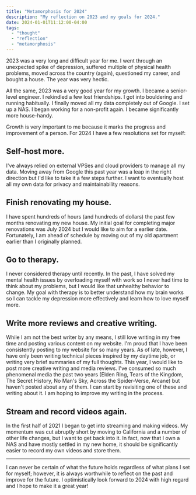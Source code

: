 ```yaml
---
title: "Metamorphosis for 2024"
description: "My reflection on 2023 and my goals for 2024."
date: 2024-01-01T11:12:00-04:00
tags:
  - "thought"
  - "reflection"
  - "metamorphosis"
---
```


2023 was a very long and difficult year for me. I went through an unexpected spike of depression, suffered multiple of physical health problems, moved across the country (again), questioned my career, and bought a house. The year was very hectic.

All the same, 2023 was a very good year for my growth. I became a senior-level engineer. I rekindled a few lost friendships. I got into bouldering and running habitually. I finally moved all my data completely out of Google. I set up a NAS. I began working for a non-profit again. I became significantly more house-handy.

Growth is very important to me because it marks the progress and improvement of a person. For 2024 I have a few resolutions set for myself:

## Self-host more.

I've always relied on external VPSes and cloud providers to manage all my data. Moving away from Google this past year was a leap in the right direction but I'd like to take it a few steps further. I want to eventually host all my own data for privacy and maintainability reasons.

## Finish renovating my house.

I have spent hundreds of hours (and hundreds of dollars) the past few months renovating my new house. My initial goal for completing major renovations was July 2024 but I would like to aim for a earlier date. Fortunately, I am ahead of schedule by moving out of my old apartment earlier than I originally planned.

## Go to therapy.

I never considered therapy until recently. In the past, I have solved my mental health issues by overloading myself with work so I never had time to think about my problems, but I would like that unhealthy behavior to change. My goal with therapy is to better understand how my brain works so I can tackle my depression more effectively and learn how to love myself more.

## Write more reviews and creative writing.

While I am not the best writer by any means, I still love writing in my free time and posting various content on my website. I'm proud that I have been consistently posting to my website for so many years. As of late, however, I have only been writing technical pieces inspired by my daytime job, or writing very brief summaries of my full thoughts. This year, I would like to post more creative writing and media reviews. I've consumed so much phenomenal media the past two years (Elden Ring, Tears of the Kingdom, The Secret History, No Man's Sky, Across the Spider-Verse, Arcane) but haven't posted about any of them. I can start by revisiting one of these and writing about it. I am hoping to improve my writing in the process.

## Stream and record videos again.

In the first half of 2021 I began to get into streaming and making videos. My momentum was cut abruptly short by moving to California and a number of other life changes, but I want to get back into it. In fact, now that I own a NAS and have mostly settled in my new home, it should be significantly easier to record my own videos and store them.

---

I can never be certain of what the future holds regardless of what plans I set for myself; however, it is always worthwhile to reflect on the past and improve for the future. I optimistically look forward to 2024 with high regard and I hope to make it a great year!
